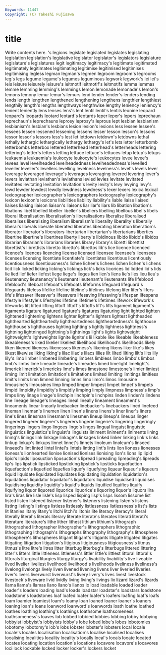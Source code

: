 ```yaml
---
Keywords: 11447 
Copyright: (C) Takeshi Fujisawa
---
```


# title

Write contents here.
's legions
legislate legislated legislates legislating legislation legislation's legislative legislator legislator's legislators
legislature legislature's legislatures legit legitimacy legitimacy's legitimate legitimated legitimately legitimates
legitimating legitimise legitimised legitimises legitimising legless legman legman's legmen legroom
legroom's legrooms leg's legs legume legume's legumes leguminous legwork legwork's
lei lei's leis leisure leisurely leisure's leitmotif leitmotif's leitmotifs lemma
lemmas lemme lemming lemming's lemmings lemon lemonade lemonade's lemon's lemons
lemony lemur lemur's lemurs lend lender lender's lenders lending lends
length lengthen lengthened lengthening lengthens lengthier lengthiest lengthily length's lengths
lengthways lengthwise lengthy leniency leniency's lenient leniently lens lenses lens's
lent lentil lentil's lentils leonine leopard leopard's leopards leotard leotard's
leotards leper leper's lepers leprechaun leprechaun's leprechauns leprosy leprosy's leprous
lept lesbian lesbianism lesbianism's lesbian's lesbians lesion lesion's lesions less
lessee lessee's lessees lessen lessened lessening lessens lesser lesson lesson's
lessons lessor lessor's lessors less's lest let letdown letdown's letdowns
lethal lethally lethargic lethargically lethargy lethargy's let's lets letter letterbomb
letterbombs letterbox lettered letterhead letterhead's letterheads lettering lettering's letter's letters
letting lettuce lettuce's lettuces letup letup's letups leukaemia leukaemia's leukocyte
leukocyte's leukocytes levee levee's levees level levelheaded levelheadedness levelheadedness's levelled
leveller leveller's levellers levelling levelness levelness's level's levels lever leverage
leveraged leverage's leverages leveraging levered levering lever's levers leviathan leviathan's
leviathans levied levies levitate levitated levitates levitating levitation levitation's levity
levity's levy levying levy's lewd lewder lewdest lewdly lewdness lewdness's
lexer lexers lexica lexical lexicographer lexicographer's lexicographers lexicography lexicography's lexicon
lexicon's lexicons liabilities liability liability's liable liaise liaised liaises liaising
liaison liaison's liaisons liar liar's liars lib libation libation's libations
libel libelled libeller libeller's libellers libelling libellous libel's libels liberal
liberalisation liberalisation's liberalisations liberalise liberalised liberalises liberalising liberalism liberalism's liberality
liberality's liberally liberal's liberals liberate liberated liberates liberating liberation liberation's
liberator liberator's liberators libertarian libertarian's libertarians liberties libertine libertine's libertines
liberty liberty's libidinous libido libido's libidos librarian librarian's librarians libraries
library library's libretti librettist librettist's librettists libretto libretto's librettos lib's
lice licence licenced licence's licences licencing license licensed licensee licensee's
licensees licenses licensing licentiate licentiate's licentiates licentious licentiously licentiousness licentiousness's
lichee lichee's lichees lichen lichen's lichens licit lick licked licking
licking's lickings lick's licks licorices lid lidded lid's lids lie
lied lief liefer liefest liege liege's lieges lien lien's liens
lie's lies lieu lieu's lieutenancy lieutenancy's lieutenant lieutenant's lieutenants life
lifeblood lifeblood's lifeboat lifeboat's lifeboats lifeforms lifeguard lifeguard's lifeguards lifeless
lifelike lifeline lifeline's lifelines lifelong lifer lifer's lifers life's lifesaver
lifesaver's lifesavers lifesaving lifesaving's lifespan lifespans lifestyle lifestyle's lifestyles lifetime
lifetime's lifetimes lifework lifework's lifeworks lift lifted lifting liftoff liftoff's
liftoffs lift's lifts ligament ligament's ligaments ligature ligatured ligature's ligatures
ligaturing light lighted lighten lightened lightening lightens lighter lighter's lighters
lightest lightheaded lighthearted lightheartedly lightheartedness lightheartedness's lighthouse lighthouse's lighthouses lighting
lighting's lightly lightness lightness's lightning lightninged lightning's lightnings light's lights
lightweight lightweight's lightweights lignite lignite's lii likable like likeable likeableness
likeableness's liked likelier likeliest likelihood likelihood's likelihoods likely liken likened
likeness likenesses likeness's likening likens liker like's likes likest likewise
liking liking's lilac lilac's lilacs lilies lilt lilted lilting lilt's
lilts lily lily's limb limber limbered limbering limbers limbless limbo
limbo's limbos limb's limbs lime limeade limeade's limeades limed limelight
limelight's limerick limerick's limericks lime's limes limestone limestone's limier limiest
liming limit limitation limitation's limitations limited limiting limitings limitless limit's
limits limn limned limning limns limo limo's limos limousine limousine's
limousines limp limped limper limpest limpet limpet's limpets limpid limpidity
limpidity's limpidly limping limply limpness limpness's limp's limps limy linage
linage's linchpin linchpin's linchpins linden linden's lindens line lineage lineage's
lineages lineal lineally lineament lineament's lineaments linear linearly linebacker linebacker's
linebackers lined linefeed lineman lineman's linemen linen linen's linens linens's
liner liner's liners line's lines linesman linesman's linesmen lineup lineup's
lineups linger lingered lingerer lingerer's lingerers lingerie lingerie's lingering lingeringly
lingerings lingers lingo lingoes lingo's lingos lingual linguist linguistic linguistics
linguistics's linguist's linguists liniment liniment's liniments lining lining's linings link
linkage linkage's linkages linked linker linking link's links linkup linkup's
linkups linnet linnet's linnets linoleum linoleum's linseed linseed's lint linted
lintel lintel's lintels linting lint's lints lion lioness lionesses lioness's
lionhearted lionise lionised lionises lionising lion's lions lip lipid lipid's
lipids liposuction liposuction's lipread lipreading lipreading's lipreads lip's lips lipstick
lipsticked lipsticking lipstick's lipsticks liquefaction liquefaction's liquefied liquefies liquefy liquefying
liqueur liqueur's liqueurs liquid liquidate liquidated liquidates liquidating liquidation liquidation's
liquidations liquidator liquidator's liquidators liquidise liquidised liquidises liquidising liquidity liquidity's
liquid's liquids liquified liquifies liquify liquifying liquor liquored liquorice liquorice's
liquoring liquor's liquors lira lira's liras lire lisle lisle's lisp
lisped lisping lisp's lisps lissom lissome list listed listen listened
listener listener's listeners listening listen's listens listing listing's listings listless
listlessly listlessness listlessness's list's lists lit litanies litany litany's litchi
litchi's litchis lite literacy literacy's literal literally literal's literals literary
literate literate's literates literati literati's literature literature's lithe lither lithest
lithium lithium's lithograph lithographed lithographer lithographer's lithographers lithographic lithographing lithograph's
lithographs lithography lithography's lithosphere lithosphere's lithospheres litigant litigant's litigants litigate
litigated litigates litigating litigation litigation's litigious litigiousness litigiousness's litmus litmus's
litre litre's litres litter litterbug litterbug's litterbugs littered littering litter's
litters little littleness littleness's littler little's littlest littoral littoral's littorals
liturgical liturgies liturgy liturgy's livability livability's live liveable lived livelier
liveliest livelihood livelihood's livelihoods liveliness liveliness's livelong livelongs lively liven
livened livening livens liver liveried liveries liver's livers liverwurst liverwurst's
livery livery's lives livest livestock livestock's liveware livid lividly living
living's livings lix lizard lizard's lizards llama llama's llamas llano
llano's llanos lo load loadable loaded loader loader's loaders loading
load's loads loadstar loadstar's loadstars loadstone loadstone's loadstones loaf loafed
loafer loafer's loafers loafing loaf's loafs loam loamier loamiest loam's
loamy loan loaned loaner loaner's loaners loaning loan's loans loanword
loanword's loanwords loath loathe loathed loathes loathing loathing's loathings loathsome
loathsomeness loathsomeness's loaves lob lobbed lobbied lobbies lobbing lobby lobbying
lobbyist lobbyist's lobbyists lobby's lobe lobed lobe's lobes lobotomies lobotomy
lobotomy's lob's lobs lobster lobster's lobsters local locale locale's locales
localisation localisation's localise localised localises localising localities locality locality's locally
local's locals locate located locates locating location location's locations locavore
locavore's locavores loci lock lockable locked locker locker's lockers locket
